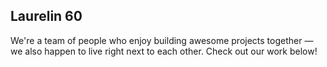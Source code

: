 ## Laurelin 60

We're a team of people who enjoy building awesome projects together — we also happen to live right next to each other. Check out our work below!
